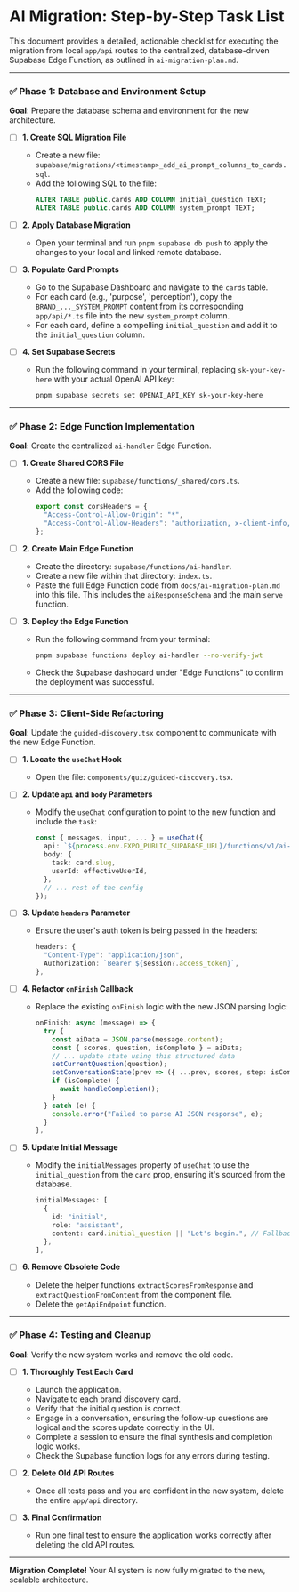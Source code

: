 # AI Migration: Step-by-Step Task List

This document provides a detailed, actionable checklist for executing the migration from local `app/api` routes to the centralized, database-driven Supabase Edge Function, as outlined in `ai-migration-plan.md`.

---

### ✅ **Phase 1: Database and Environment Setup**

**Goal**: Prepare the database schema and environment for the new architecture.

-   [ ] **1. Create SQL Migration File**
    -   Create a new file: `supabase/migrations/<timestamp>_add_ai_prompt_columns_to_cards.sql`.
    -   Add the following SQL to the file:
        ```sql
        ALTER TABLE public.cards ADD COLUMN initial_question TEXT;
        ALTER TABLE public.cards ADD COLUMN system_prompt TEXT;
        ```

-   [ ] **2. Apply Database Migration**
    -   Open your terminal and run `pnpm supabase db push` to apply the changes to your local and linked remote database.

-   [ ] **3. Populate Card Prompts**
    -   Go to the Supabase Dashboard and navigate to the `cards` table.
    -   For each card (e.g., 'purpose', 'perception'), copy the `BRAND_..._SYSTEM_PROMPT` content from its corresponding `app/api/*.ts` file into the new `system_prompt` column.
    -   For each card, define a compelling `initial_question` and add it to the `initial_question` column.

-   [ ] **4. Set Supabase Secrets**
    -   Run the following command in your terminal, replacing `sk-your-key-here` with your actual OpenAI API key:
        ```bash
        pnpm supabase secrets set OPENAI_API_KEY sk-your-key-here
        ```

---

### ✅ **Phase 2: Edge Function Implementation**

**Goal**: Create the centralized `ai-handler` Edge Function.

-   [ ] **1. Create Shared CORS File**
    -   Create a new file: `supabase/functions/_shared/cors.ts`.
    -   Add the following code:
        ```typescript
        export const corsHeaders = {
          "Access-Control-Allow-Origin": "*",
          "Access-Control-Allow-Headers": "authorization, x-client-info, apikey, content-type",
        };
        ```

-   [ ] **2. Create Main Edge Function**
    -   Create the directory: `supabase/functions/ai-handler`.
    -   Create a new file within that directory: `index.ts`.
    -   Paste the full Edge Function code from `docs/ai-migration-plan.md` into this file. This includes the `aiResponseSchema` and the main `serve` function.

-   [ ] **3. Deploy the Edge Function**
    -   Run the following command from your terminal:
        ```bash
        pnpm supabase functions deploy ai-handler --no-verify-jwt
        ```
    -   Check the Supabase dashboard under "Edge Functions" to confirm the deployment was successful.

---

### ✅ **Phase 3: Client-Side Refactoring**

**Goal**: Update the `guided-discovery.tsx` component to communicate with the new Edge Function.

-   [ ] **1. Locate the `useChat` Hook**
    -   Open the file: `components/quiz/guided-discovery.tsx`.

-   [ ] **2. Update `api` and `body` Parameters**
    -   Modify the `useChat` configuration to point to the new function and include the `task`:
        ```typescript
        const { messages, input, ... } = useChat({
          api: `${process.env.EXPO_PUBLIC_SUPABASE_URL}/functions/v1/ai-handler`,
          body: {
            task: card.slug,
            userId: effectiveUserId,
          },
          // ... rest of the config
        });
        ```

-   [ ] **3. Update `headers` Parameter**
    -   Ensure the user's auth token is being passed in the headers:
        ```typescript
        headers: {
          "Content-Type": "application/json",
          Authorization: `Bearer ${session?.access_token}`,
        },
        ```

-   [ ] **4. Refactor `onFinish` Callback**
    -   Replace the existing `onFinish` logic with the new JSON parsing logic:
        ```typescript
        onFinish: async (message) => {
          try {
            const aiData = JSON.parse(message.content);
            const { scores, question, isComplete } = aiData;
            // ... update state using this structured data
            setCurrentQuestion(question);
            setConversationState(prev => ({ ...prev, scores, step: isComplete ? 'complete' : 'follow_up' }));
            if (isComplete) {
              await handleCompletion();
            }
          } catch (e) {
            console.error("Failed to parse AI JSON response", e);
          }
        },
        ```

-   [ ] **5. Update Initial Message**
    -   Modify the `initialMessages` property of `useChat` to use the `initial_question` from the `card` prop, ensuring it's sourced from the database.
        ```typescript
        initialMessages: [
          {
            id: "initial",
            role: "assistant",
            content: card.initial_question || "Let's begin.", // Fallback text
          },
        ],
        ```

-   [ ] **6. Remove Obsolete Code**
    -   Delete the helper functions `extractScoresFromResponse` and `extractQuestionFromContent` from the component file.
    -   Delete the `getApiEndpoint` function.

---

### ✅ **Phase 4: Testing and Cleanup**

**Goal**: Verify the new system works and remove the old code.

-   [ ] **1. Thoroughly Test Each Card**
    -   Launch the application.
    -   Navigate to each brand discovery card.
    -   Verify that the initial question is correct.
    -   Engage in a conversation, ensuring the follow-up questions are logical and the scores update correctly in the UI.
    -   Complete a session to ensure the final synthesis and completion logic works.
    -   Check the Supabase function logs for any errors during testing.

-   [ ] **2. Delete Old API Routes**
    -   Once all tests pass and you are confident in the new system, delete the entire `app/api` directory.

-   [ ] **3. Final Confirmation**
    -   Run one final test to ensure the application works correctly after deleting the old API routes.

---

**Migration Complete!**
Your AI system is now fully migrated to the new, scalable architecture. 